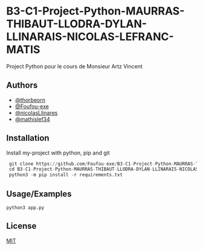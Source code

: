 
# B3-C1-Project-Python-MAURRAS-THIBAUT-LLODRA-DYLAN-LLINARAIS-NICOLAS-LEFRANC-MATIS

Project Python pour le cours de Monsieur Artz Vincent


## Authors

- [@thorbeorn](https://github.com/thorbeorn)
- [@Foufou-exe](https://github.com/Foufou-exe)
- [@nicolasLlinares](https://github.com/nicolasLlinares)
- [@mathislef34](https://github.com/mathislef34)


## Installation

Install my-project with python, pip and git

```python
 git clone https://github.com/Foufou-exe/B3-C1-Project-Python-MAURRAS-THIBAUT-LLODRA-DYLAN-LLINARAIS-NICOLAS-LEFRANC-MATIS.git
 cd B3-C1-Project-Python-MAURRAS-THIBAUT-LLODRA-DYLAN-LLINARAIS-NICOLAS-LEFRANC-MATIS
 python3 -m pip install -r requirements.txt
```
    
## Usage/Examples

```python3
python3 app.py
```


## License

[MIT](https://choosealicense.com/licenses/mit/)


